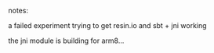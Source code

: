 notes:

a failed experiment trying to get resin.io and sbt + jni working

the jni module is building for arm8...
